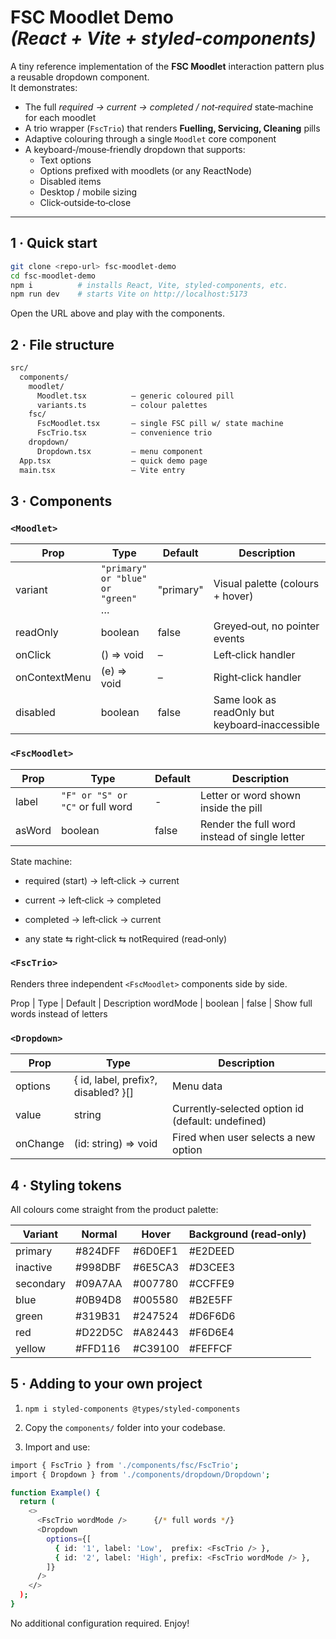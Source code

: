 # FSC Moodlet Demo _(React + Vite + styled‑components)_

A tiny reference implementation of the **FSC Moodlet** interaction pattern plus a reusable dropdown component.  
It demonstrates:

* The full _required → current → completed / not‑required_ state‑machine for each moodlet
* A trio wrapper (`FscTrio`) that renders **Fuelling, Servicing, Cleaning** pills
* Adaptive colouring through a single `Moodlet` core component
* A keyboard‑/mouse‑friendly dropdown that supports:
  * Text options  
  * Options prefixed with moodlets (or any ReactNode)  
  * Disabled items  
  * Desktop / mobile sizing  
  * Click‑outside‑to‑close

---

## 1 · Quick start

```bash
git clone <repo-url> fsc-moodlet-demo
cd fsc-moodlet-demo
npm i          # installs React, Vite, styled-components, etc.
npm run dev    # starts Vite on http://localhost:5173
```

Open the URL above and play with the components.

## 2 · File structure

```bash
src/
  components/
    moodlet/
      Moodlet.tsx          – generic coloured pill
      variants.ts          – colour palettes
    fsc/
      FscMoodlet.tsx       – single FSC pill w/ state machine
      FscTrio.tsx          – convenience trio
    dropdown/
      Dropdown.tsx         – menu component
  App.tsx                  – quick demo page
  main.tsx                 – Vite entry
```

## 3 · Components

### `<Moodlet>`

| Prop | Type | Default | Description |
| -------- | -------- | -------- | -------- |
| variant | `"primary" or "blue" or "green"` … | "primary" | Visual palette (colours + hover) |
| readOnly | boolean | false | Greyed‑out, no pointer events |
| onClick | () => void | – | Left‑click handler |
| onContextMenu | (e) => void | – | Right‑click handler |
| disabled | boolean | false | Same look as readOnly but keyboard‑inaccessible |

### `<FscMoodlet>`

| Prop | Type | Default | Description |
| -------- | -------- | -------- | -------- |
| label | `"F" or "S" or "C"` or full word | - | Letter or word shown inside the pill |
| asWord | boolean | false | Render the full word instead of single letter |

State machine:

* required (start) → left‑click → current

* current → left‑click → completed

* completed → left‑click → current

* any state ⇆ right‑click ⇆ notRequired (read‑only)

### `<FscTrio>`

Renders three independent `<FscMoodlet>` components side by side.

Prop | Type | Default | Description
wordMode | boolean | false | Show full words instead of letters

### `<Dropdown>`

| Prop | Type | Description |
| -------- | -------- | -------- |
| options | { id, label, prefix?, disabled? }[] | Menu data |
| value | string | Currently‑selected option id (default: undefined) |
| onChange | (id: string) => void | Fired when user selects a new option |

## 4 · Styling tokens

All colours come straight from the product palette:

| Variant | Normal | Hover | Background (read‑only) |
| -------- | -------- | -------- | -------- |
| primary | #824DFF | #6D0EF1 | #E2DEED |
| inactive | #998DBF | #6E5CA3 | #D3CEE3 |
| secondary | #09A7AA | #007780 | #CCFFE9 |
| blue | #0B94D8 | #005580 | #B2E5FF |
| green | #319B31 | #247524 | #D6F6D6 |
| red | #D22D5C | #A82443 | #F6D6E4 |
| yellow | #FFD116 | #C39100 | #FEFFCF |

## 5 · Adding to your own project

1. `npm i styled-components @types/styled-components`

2. Copy the `components/` folder into your codebase.

3. Import and use:

```bash
import { FscTrio } from './components/fsc/FscTrio';
import { Dropdown } from './components/dropdown/Dropdown';

function Example() {
  return (
    <>
      <FscTrio wordMode />      {/* full words */}
      <Dropdown
        options={[
          { id: '1', label: 'Low',  prefix: <FscTrio /> },
          { id: '2', label: 'High', prefix: <FscTrio wordMode /> },
        ]}
      />
    </>
  );
}
```

No additional configuration required. Enjoy!
